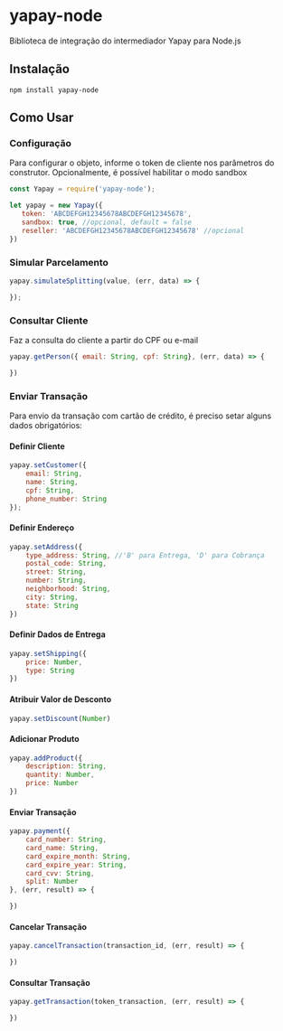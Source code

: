 
# yapay-node
Biblioteca de integração do intermediador Yapay para Node.js

## Instalação
`npm install yapay-node`

## Como Usar

### Configuração
Para configurar o objeto, informe o token de cliente nos parâmetros do construtor. Opcionalmente, é possível habilitar o modo sandbox

```javascript
const Yapay = require('yapay-node');

let yapay = new Yapay({
   token: 'ABCDEFGH12345678ABCDEFGH12345678',
   sandbox: true, //opcional, default = false
   reseller: 'ABCDEFGH12345678ABCDEFGH12345678' //opcional
})
```

### Simular Parcelamento
```javascript
yapay.simulateSplitting(value, (err, data) => {

});
```

### Consultar Cliente
Faz a consulta do cliente a partir do CPF ou e-mail
```javascript
yapay.getPerson({ email: String, cpf: String}, (err, data) => {

})
```

### Enviar Transação
Para envio da transação com cartão de crédito, é preciso setar alguns dados obrigatórios:

#### Definir Cliente
```javascript
yapay.setCustomer({
    email: String,
    name: String,
    cpf: String,
    phone_number: String
});
```

#### Definir Endereço
```javascript
yapay.setAddress({
    type_address: String, //'B' para Entrega, 'D' para Cobrança
    postal_code: String,
    street: String,
    number: String,
    neighborhood: String,
    city: String,
    state: String
})
```

#### Definir Dados de Entrega
```javascript
yapay.setShipping({
    price: Number,
    type: String
})
```

#### Atribuir Valor de Desconto
```javascript
yapay.setDiscount(Number)
```

#### Adicionar Produto
```javascript
yapay.addProduct({
    description: String,
    quantity: Number,
    price: Number
})
```

#### Enviar Transação
```javascript
yapay.payment({
    card_number: String,
    card_name: String,
    card_expire_month: String,
    card_expire_year: String,
    card_cvv: String,
    split: Number
}, (err, result) => {

})
```

#### Cancelar Transação
```javascript
yapay.cancelTransaction(transaction_id, (err, result) => {

})
```

#### Consultar Transação
```javascript
yapay.getTransaction(token_transaction, (err, result) => {

})
```
